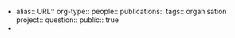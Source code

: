- alias::
  URL::
  org-type::
  people::
  publications:: 
  tags:: organisation
  project::
  question::
  public:: true
-
